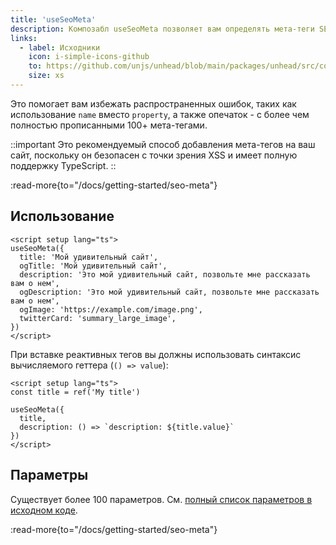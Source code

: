 ```yaml
---
title: 'useSeoMeta'
description: Композабл useSeoMeta позволяет вам определять мета-теги SEO вашего сайта в виде плоского объекта с полной поддержкой TypeScript.
links:
  - label: Исходники
    icon: i-simple-icons-github
    to: https://github.com/unjs/unhead/blob/main/packages/unhead/src/composables/useSeoMeta.ts
    size: xs
---
```


Это помогает вам избежать распространенных ошибок, таких как использование `name` вместо `property`, а также опечаток - с более чем полностью прописанными 100+ мета-тегами.

::important
Это рекомендуемый способ добавления мета-тегов на ваш сайт, поскольку он безопасен с точки зрения XSS и имеет полную поддержку TypeScript.
::

:read-more{to="/docs/getting-started/seo-meta"}

## Использование

```vue [app.vue]
<script setup lang="ts">
useSeoMeta({
  title: 'Мой удивительный сайт',
  ogTitle: 'Мой удивительный сайт',
  description: 'Это мой удивительный сайт, позвольте мне рассказать вам о нем',
  ogDescription: 'Это мой удивительный сайт, позвольте мне рассказать вам о нем',
  ogImage: 'https://example.com/image.png',
  twitterCard: 'summary_large_image',
})
</script>
```

При вставке реактивных тегов вы должны использовать синтаксис вычисляемого геттера (`() => value`):

```vue [app.vue]
<script setup lang="ts">
const title = ref('My title')

useSeoMeta({
  title,
  description: () => `description: ${title.value}`
})
</script>
```

## Параметры

Существует более 100 параметров. См. [полный список параметров в исходном коде](https://github.com/harlan-zw/zhead/blob/main/packages/zhead/src/metaFlat.ts#L1035).

:read-more{to="/docs/getting-started/seo-meta"}
